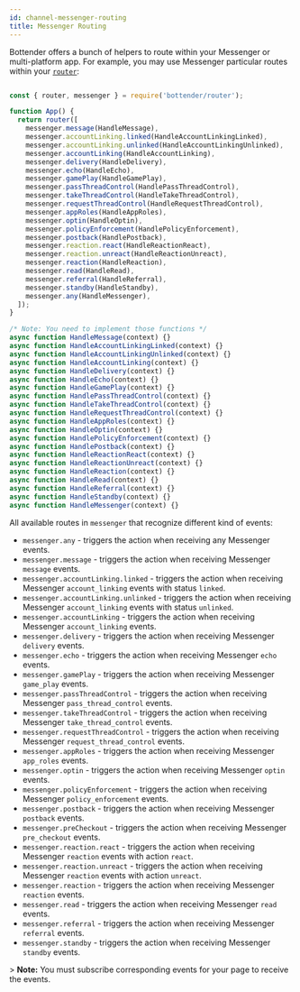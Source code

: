 ```yaml
---
id: channel-messenger-routing
title: Messenger Routing
---
```

Bottender offers a bunch of helpers to route within your Messenger or multi-platform app. For example, you may use Messenger particular routes within your [`router`](the-basics-routing.md):

```js

const { router, messenger } = require('bottender/router');

function App() {
  return router([
    messenger.message(HandleMessage),
    messenger.accountLinking.linked(HandleAccountLinkingLinked),
    messenger.accountLinking.unlinked(HandleAccountLinkingUnlinked),
    messenger.accountLinking(HandleAccountLinking),
    messenger.delivery(HandleDelivery),
    messenger.echo(HandleEcho),
    messenger.gamePlay(HandleGamePlay),
    messenger.passThreadControl(HandlePassThreadControl),
    messenger.takeThreadControl(HandleTakeThreadControl),
    messenger.requestThreadControl(HandleRequestThreadControl),
    messenger.appRoles(HandleAppRoles),
    messenger.optin(HandleOptin),
    messenger.policyEnforcement(HandlePolicyEnforcement),
    messenger.postback(HandlePostback),
    messenger.reaction.react(HandleReactionReact),
    messenger.reaction.unreact(HandleReactionUnreact),
    messenger.reaction(HandleReaction),
    messenger.read(HandleRead),
    messenger.referral(HandleReferral),
    messenger.standby(HandleStandby),
    messenger.any(HandleMessenger),
  ]);
}

/* Note: You need to implement those functions */
async function HandleMessage(context) {}
async function HandleAccountLinkingLinked(context) {}
async function HandleAccountLinkingUnlinked(context) {}
async function HandleAccountLinking(context) {}
async function HandleDelivery(context) {}
async function HandleEcho(context) {}
async function HandleGamePlay(context) {}
async function HandlePassThreadControl(context) {}
async function HandleTakeThreadControl(context) {}
async function HandleRequestThreadControl(context) {}
async function HandleAppRoles(context) {}
async function HandleOptin(context) {}
async function HandlePolicyEnforcement(context) {}
async function HandlePostback(context) {}
async function HandleReactionReact(context) {}
async function HandleReactionUnreact(context) {}
async function HandleReaction(context) {}
async function HandleRead(context) {}
async function HandleReferral(context) {}
async function HandleStandby(context) {}
async function HandleMessenger(context) {}

```

All available routes in `messenger` that recognize different kind of events:

-   `messenger.any` - triggers the action when receiving any Messenger events.
-   `messenger.message` - triggers the action when receiving Messenger `message` events.
-   `messenger.accountLinking.linked` - triggers the action when receiving Messenger `account_linking` events with status `linked`.
-   `messenger.accountLinking.unlinked` - triggers the action when receiving Messenger `account_linking` events with status `unlinked`.
-   `messenger.accountLinking` - triggers the action when receiving Messenger `account_linking` events.
-   `messenger.delivery` - triggers the action when receiving Messenger `delivery` events.
-   `messenger.echo` - triggers the action when receiving Messenger `echo` events.
-   `messenger.gamePlay` - triggers the action when receiving Messenger `game_play` events.
-   `messenger.passThreadControl` - triggers the action when receiving Messenger `pass_thread_control` events.
-   `messenger.takeThreadControl` - triggers the action when receiving Messenger `take_thread_control` events.
-   `messenger.requestThreadControl` - triggers the action when receiving Messenger `request_thread_control` events.
-   `messenger.appRoles` - triggers the action when receiving Messenger `app_roles` events.
-   `messenger.optin` - triggers the action when receiving Messenger `optin` events.
-   `messenger.policyEnforcement` - triggers the action when receiving Messenger `policy_enforcement` events.
-   `messenger.postback` - triggers the action when receiving Messenger `postback` events.
-   `messenger.preCheckout` - triggers the action when receiving Messenger `pre_checkout` events.
-   `messenger.reaction.react` - triggers the action when receiving Messenger `reaction` events with action `react`.
-   `messenger.reaction.unreact` - triggers the action when receiving Messenger `reaction` events with action `unreact`.
-   `messenger.reaction` - triggers the action when receiving Messenger `reaction` events.
-   `messenger.read` - triggers the action when receiving Messenger `read` events.
-   `messenger.referral` - triggers the action when receiving Messenger `referral` events.
-   `messenger.standby` - triggers the action when receiving Messenger `standby` events.

&gt; **Note:** You must subscribe corresponding events for your page to receive the events.
